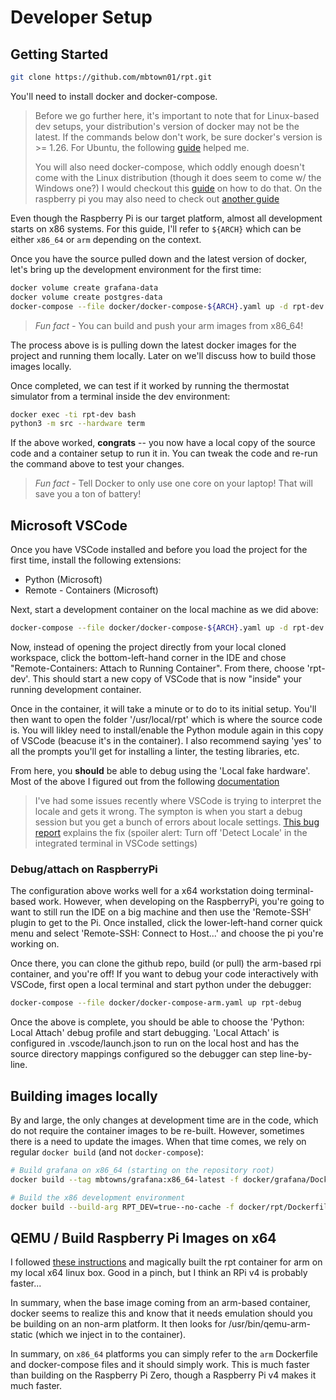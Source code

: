 # Developer Setup

## Getting Started

```bash
git clone https://github.com/mbtown01/rpt.git
```

You'll need to install docker and docker-compose.

> Before we go further here, it's important to note that for Linux-based dev
> setups, your distribution's version of docker may not be the latest. If the
> commands below don't work, be sure docker's version is >= 1.26. For Ubuntu,
> the following [guide](https://www.digitalocean.com/community/tutorials/how-to-install-and-use-docker-on-ubuntu-18-04) helped me.
>
> You will also need docker-compose, which oddly enough doesn't come with the
> Linux distribution (though it does seem to come w/ the Windows one?) I would
> checkout this [guide](https://docs.docker.com/compose/install/) on how to do
> that. On the raspberry pi you may also need to check out [another guide](https://dev.to/rohansawant/installing-docker-and-docker-compose-on-the-raspberry-pi-in-5-simple-steps-3mgl)

Even though the Raspberry Pi is our target platform, almost all development
starts on x86 systems. For this guide, I'll refer to `${ARCH}` which can
be either `x86_64` or `arm` depending on the context.

Once you have the source pulled down and the latest version of docker, let's
bring up the development environment for the first time:

```bash
docker volume create grafana-data
docker volume create postgres-data
docker-compose --file docker/docker-compose-${ARCH}.yaml up -d rpt-dev
```

> _Fun fact -_ You can build and push your arm images from x86_64!

The process above is is pulling down the latest docker images for the project
and running them locally. Later on we'll discuss how to build those images
locally.

Once completed, we can test if it worked by running the thermostat simulator
from a terminal inside the dev environment:

```bash
docker exec -ti rpt-dev bash
python3 -m src --hardware term
```

If the above worked, **congrats** -- you now have a local copy of the source
code and a container setup to run it in. You can tweak the code and re-run the
command above to test your changes.

> _Fun fact -_ Tell Docker to only use one core on your laptop! That will
> save you a ton of battery!

## Microsoft VSCode

Once you have VSCode installed and before you load the project for
the first time, install the following extensions:

- Python (Microsoft)
- Remote - Containers (Microsoft)

Next, start a development container on the local machine as we did above:

```bash
docker-compose --file docker/docker-compose-${ARCH}.yaml up -d rpt-dev
```

Now, instead of opening the project directly from your local cloned workspace,
click the bottom-left-hand corner in the IDE and chose "Remote-Containers:
Attach to Running Container". From there, choose 'rpt-dev'. This should start
a new copy of VSCode that is now "inside" your running development container.

Once in the container, it will take a minute or to do to its initial setup.
You'll then want to open the folder '/usr/local/rpt' which is where the source
code is. You will likley need to install/enable the Python module again in
this copy of VSCode (beacuse it's in the container). I also recommend saying
'yes' to all the prompts you'll get for installing a linter, the testing
libraries, etc.

From here, you **should** be able to debug using the 'Local fake hardware'.
Most of the above I figured out from the following [documentation](https://code.visualstudio.com/docs/remote/containers)

> I've had some issues recently where VSCode is trying to interpret the
> locale and gets it wrong. The sympton is when you start a debug session but
> you get a bunch of errors about locale settings. [This bug
> report](https://github.com/microsoft/vscode-remote-release/issues/2169)
> explains the fix (spoiler alert: Turn off 'Detect Locale' in the integrated
> terminal in VSCode settings)

### Debug/attach on RaspberryPi

The configuration above works well for a x64 workstation doing
terminal-based work. However, when developing on the RaspberryPi, you're
going to want to still run the IDE on a big machine and then use the
'Remote-SSH' plugin to get to the Pi. Once installed, click the
lower-left-hand corner quick menu and select 'Remote-SSH: Connect to
Host...' and choose the pi you're working on.

Once there, you can clone the github repo, build (or pull) the arm-based
rpi container, and you're off! If you want to debug your code interactively
with VSCode, first open a local terminal and start python under the debugger:

```bash
docker-compose --file docker/docker-compose-arm.yaml up rpt-debug
```

Once the above is complete, you should be able to choose the 'Python: Local
Attach' debug profile and start debugging. 'Local Attach' is configured in
.vscode/launch.json to run on the local host and has the source directory
mappings configured so the debugger can step line-by-line.

## Building images locally

By and large, the only changes at development time are in the code, which do
not require the container images to be re-built. However, sometimes there is
a need to update the images. When that time comes, we rely on regular
`docker build` (and not `docker-compose`):

```bash
# Build grafana on x86_64 (starting on the repository root)
docker build --tag mbtowns/grafana:x86_64-latest -f docker/grafana/Dockerfile.x86_64 docker/

# Build the x86 development environment
docker build --build-arg RPT_DEV=true--no-cache -f docker/rpt/Dockerfile.x86_64 docker/
```

## QEMU / Build Raspberry Pi Images on x64

I followed [these
instructions](https://matchboxdorry.gitbooks.io/matchboxblog/content/blogs/build_and_run_arm_images.html)
and magically built the rpt container for arm on my local x64 linux box.
Good in a pinch, but I think an RPi v4 is probably faster...

In summary, when the base image coming from an arm-based container, docker
seems to realize this and know that it needs emulation should you be
building on an non-arm platform. It then looks for /usr/bin/qemu-arm-static
(which we inject in to the container).

In summary, on `x86_64` platforms you can simply refer to the `arm` Dockerfile
and docker-compose files and it should simply work. This is much faster than
building on the Raspberry Pi Zero, though a Raspberry Pi v4 makes it much
faster.

